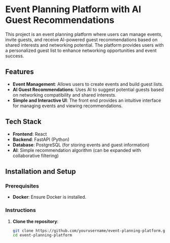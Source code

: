 # Event Planning Platform with AI Guest Recommendations

This project is an event planning platform where users can manage events, invite guests, and receive AI-powered guest recommendations based on shared interests and networking potential. The platform provides users with a personalized guest list to enhance networking opportunities and event success.

## Features

- **Event Management**: Allows users to create events and build guest lists.
- **AI Guest Recommendations**: Uses AI to suggest potential guests based on networking compatibility and shared interests.
- **Simple and Interactive UI**: The front end provides an intuitive interface for managing events and viewing recommendations.

## Tech Stack

- **Frontend**: React
- **Backend**: FastAPI (Python)
- **Database**: PostgreSQL (for storing events and guest information)
- **AI**: Simple recommendation algorithm (can be expanded with collaborative filtering)

## Installation and Setup

### Prerequisites

- **Docker**: Ensure Docker is installed.

### Instructions

1. **Clone the repository**:
   ```bash
   git clone https://github.com/yourusername/event-planning-platform.git
   cd event-planning-platform
